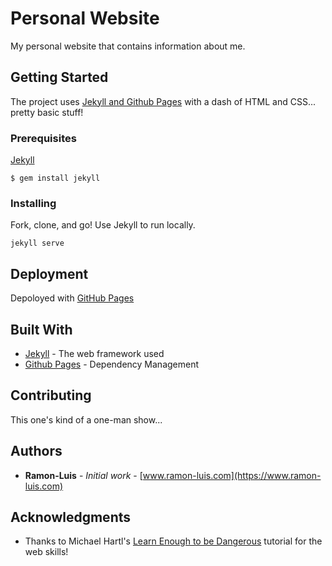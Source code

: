 # Personal Website

My personal website that contains information about me.

## Getting Started

The project uses [Jekyll and Github Pages](https://help.github.com/articles/using-jekyll-as-a-static-site-generator-with-github-pages/) with a dash of HTML and CSS... pretty basic stuff!


### Prerequisites

[Jekyll](https://jekyllrb.com/)
```
$ gem install jekyll
```

### Installing

Fork, clone, and go!  Use Jekyll to run locally.

```
jekyll serve
```

## Deployment

Depoloyed with [GitHub Pages](https://pages.github.com/)


## Built With

* [Jekyll](https://jekyllrb.com/) - The web framework used
* [Github Pages](https://pages.github.com/) - Dependency Management


## Contributing

This one's kind of a one-man show...


## Authors

* **Ramon-Luis** - *Initial work* - [www.ramon-luis.com](https://www.ramon-luis.com)

## Acknowledgments

* Thanks to Michael Hartl's [Learn Enough to be Dangerous](https://www.learnenough.com/) tutorial for the web skills!